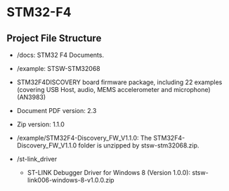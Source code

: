 # STM32-F4

## Project File Structure

* /docs: STM32 F4 Documents.

* /example: STSW-STM32068
	
 * STM32F4DISCOVERY board firmware package, including 22 examples (covering USB Host, audio, MEMS accelerometer and microphone) (AN3983)

 * Document PDF version: 2.3

 * Zip version: 1.1.0

* /example/STM32F4-Discovery\_FW\_V1.1.0: The STM32F4-Discovery\_FW\_V1.1.0 folder is unzipped by stsw-stm32068.zip.

* /st-link_driver

	* ST-LINK Debugger Driver for Windows 8 (Version 1.0.0): stsw-link006-windows-8-v1.0.0.zip

